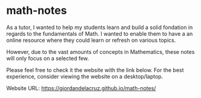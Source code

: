# math-notes
As a tutor, I wanted to help my students learn and build a solid fondation in regards to the 
fundamentals of Math.
I wanted to enable them to have a an online resource where they could learn or refresh on 
various topics. 

However, due to the vast amounts of concepts in Mathematics, these notes will only focus on a selected few.

Please feel free to check it the website with the link below. 
For the best experience, consider viewing the website on a desktop/laptop.

Website URL: https://giordandelacruz.github.io/math-notes/
